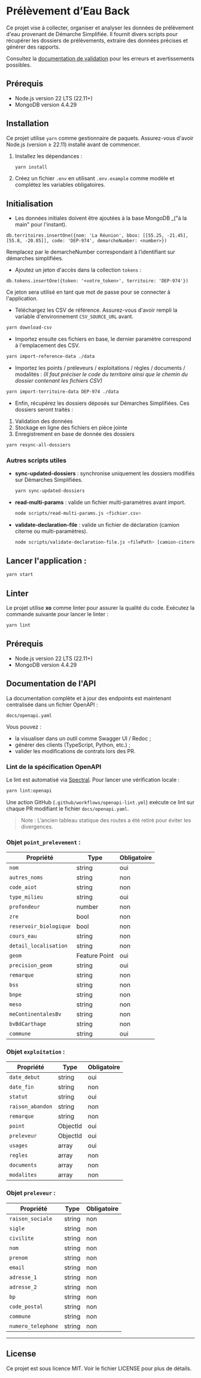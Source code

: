 # Prélèvement d’Eau Back

Ce projet vise à collecter, organiser et analyser les données de prélèvement d'eau provenant de Démarche Simplifiée. Il fournit divers scripts pour récupérer les dossiers de prélèvements, extraire des données précises et générer des rapports.

Consultez la [documentation de validation](packages/timeseries-parsers/docs/validation.md) pour les erreurs et avertissements possibles.

## Prérequis

- Node.js version 22 LTS (22.11+)
- MongoDB version 4.4.29

## Installation

Ce projet utilise `yarn` comme gestionnaire de paquets. Assurez-vous d'avoir Node.js (version ≥ 22.11) installé avant de commencer.

1. Installez les dépendances :

   ```bash
   yarn install
   ```

2. Créez un fichier `.env` en utilisant `.env.example` comme modèle et complétez les variables obligatoires.

## Initialisation

- Les données initiales doivent être ajoutées à la base MongoDB _("à la main" pour l'instant).

```mongo
db.territoires.insertOne({nom: 'La Réunion', bbox: [[55.25, -21.45], [55.8, -20.85]], code: 'DEP-974', demarcheNumber: <number>})
```

Remplacez <number> par le demarcheNumber correspondant à l’identifiant sur démarches simplifiées.

- Ajoutez un jeton d'accès dans la collection `tokens` :

```mongo
db.tokens.insertOne({token: '<votre_token>', territoire: 'DEP-974'})
```

Ce jeton sera utilisé en tant que mot de passe pour se connecter à l'application.

- Téléchargez les CSV de référence. Assurez-vous d'avoir rempli la variable d'environnement `CSV_SOURCE_URL` avant.

```bash
yarn download-csv
```

- Importez ensuite ces fichiers en base, le dernier paramètre correspond à l'emplacement des CSV.

```bash
yarn import-reference-data ./data
```

- Importez les points / préleveurs / exploitations / règles / documents / modalités :
  _(Il faut préciser le code du territoire ainsi que le chemin du dossier contenant les fichiers CSV)_

```bash
yarn import-territoire-data DEP-974 ./data
```

- Enfin, récupérez les dossiers déposés sur Démarches Simplifiées. Ces dossiers seront traités :
1. Validation des données
2. Stockage en ligne des fichiers en pièce jointe
3. Enregistrement en base de donnée des dossiers

```bash
yarn resync-all-dossiers
```

### Autres scripts utiles

- **sync-updated-dossiers** : synchronise uniquement les dossiers modifiés sur Démarches Simplifiées.
  ```bash
  yarn sync-updated-dossiers
  ```
- **read-multi-params** : valide un fichier multi-paramètres avant import.
  ```bash
  node scripts/read-multi-params.js <fichier.csv>
  ```
- **validate-declaration-file** : valide un fichier de déclaration (camion citerne ou multi-paramètres).
  ```bash
  node scripts/validate-declaration-file.js <filePath> [camion-citerne|multi-params]
  ```

## Lancer l'application :
```bash
yarn start
```

## Linter

Le projet utilise **xo** comme linter pour assurer la qualité du code. Exécutez la commande suivante pour lancer le linter :

```bash
yarn lint
```

## Prérequis

- Node.js version 22 LTS (22.11+)
- MongoDB version 4.4.29

## Documentation de l'API

La documentation complète et à jour des endpoints est maintenant centralisée dans un fichier OpenAPI :

`docs/openapi.yaml`

Vous pouvez :
- la visualiser dans un outil comme Swagger UI / Redoc ;
- générer des clients (TypeScript, Python, etc.) ;
- valider les modifications de contrats lors des PR.

### Lint de la spécification OpenAPI

Le lint est automatisé via [Spectral](https://github.com/stoplightio/spectral). Pour lancer une vérification locale :

```bash
yarn lint:openapi
```

Une action GitHub (`.github/workflows/openapi-lint.yml`) exécute ce lint sur chaque PR modifiant le fichier `docs/openapi.yaml`.

> Note : L’ancien tableau statique des routes a été retiré pour éviter les divergences.

### Objet `point_prelevement` :

| Propriété | Type | Obligatoire |
|-----------|------|-------------|
| `nom` | string | oui |
| `autres_noms` | string | non |
| `code_aiot` | string | non |
| `type_milieu` | string | oui |
| `profondeur` | number | non |
| `zre` | bool | non |
| `reservoir_biologique` | bool | non |
| `cours_eau` | string | non |
| `detail_localisation` | string | non |
| `geom` | Feature Point | oui |
| `precision_geom` | string | oui |
| `remarque` | string | non |
| `bss` | string | non |
| `bnpe` | string | non |
| `meso` | string | non |
| `meContinentalesBv` | string | non |
| `bvBdCarthage` | string | non |
| `commune` | string | oui |

### Objet `exploitation` :

| Propriété | Type | Obligatoire |
|-----------|------|-------------|
| `date_debut` | string | oui |
| `date_fin` | string | non |
| `statut` | string | oui |
| `raison_abandon` | string | non |
| `remarque` | string | non |
| `point` | ObjectId | oui |
| `preleveur` | ObjectId | oui |
| `usages` | array | oui |
| `regles` | array | non |
| `documents` | array | non |
| `modalites` | array | non |

### Objet `preleveur` :

| Propriété | Type | Obligatoire |
|-----------|------|-------------|
| `raison_sociale` | string | non |
| `sigle` | string | non |
| `civilite` | string | non |
| `nom` | string | non |
| `prenom` | string | non |
| `email` | string | non |
| `adresse_1` | string | non |
| `adresse_2` | string | non |
| `bp` | string | non |
| `code_postal` | string | non |
| `commune` | string | non |
| `numero_telephone` | string | non |

---

## License

Ce projet est sous licence MIT. Voir le fichier LICENSE pour plus de détails.

